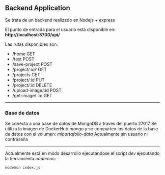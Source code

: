 ## Backend Application

Se trata de un backend realizado en Nodejs + express

El punto de entrada para el usuario está disponible en: **http://localhost:3700/api/**

Las rutas disponibles son:
- /home             GET
- /test             POST
- /save-project     POST
- /project/:id?     GET
- /projects         GET
- /project/:id      PUT
- /project/:id      DELETE
- /upload-image/:id POST
- /get-image/:im    GET




---

### Base de datos

Se conecta a una base de datos de MongoDB a traves del puerto 27017
Se utiliza la imagen de DockerHub *mongo* y se comparten los datos de la base de datos con el 
volumen: *miportafolio-data*
Actualmente sin usuario ni contraseña




---

Actualmente está en modo desarrollo ejecutandose el script *dev* ejecutando la herramienta *nodemon*:
```
nodemon index.js
```
